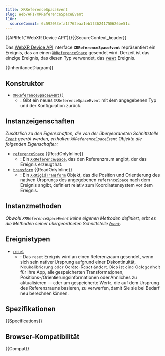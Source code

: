 ```yaml
---
title: XRReferenceSpaceEvent
slug: Web/API/XRReferenceSpaceEvent
l10n:
  sourceCommit: 6c592023efa1f762eaa1eb1f36241750626be51c
---
```


{{APIRef("WebXR Device API")}}{{SecureContext_header}}

Das [WebXR Device API](/de/docs/Web/API/WebXR_Device_API) Interface **`XRReferenceSpaceEvent`** repräsentiert ein Ereignis, das an einen [`XRReferenceSpace`](/de/docs/Web/API/XRReferenceSpace) gesendet wird. Derzeit ist das einzige Ereignis, das diesen Typ verwendet, das [`reset`](/de/docs/Web/API/XRReferenceSpace/reset_event) Ereignis.

{{InheritanceDiagram}}

## Konstruktor

- [`XRReferenceSpaceEvent()`](/de/docs/Web/API/XRReferenceSpaceEvent/XRReferenceSpaceEvent)
  - : Gibt ein neues `XRReferenceSpaceEvent` mit dem angegebenen Typ und der Konfiguration zurück.

## Instanzeigenschaften

_Zusätzlich zu den Eigenschaften, die von der übergeordneten Schnittstelle [`Event`](/de/docs/Web/API/Event) geerbt werden, enthalten `XRReferenceSpaceEvent` Objekte die folgenden Eigenschaften:_

- [`referenceSpace`](/de/docs/Web/API/XRReferenceSpaceEvent/referenceSpace) {{ReadOnlyInline}}
  - : Ein [`XRReferenceSpace`](/de/docs/Web/API/XRReferenceSpace), das den Referenzraum angibt, der das Ereignis erzeugt hat.
- [`transform`](/de/docs/Web/API/XRReferenceSpaceEvent/transform) {{ReadOnlyInline}}
  - : Ein [`XRRigidTransform`](/de/docs/Web/API/XRRigidTransform) Objekt, das die Position und Orientierung des nativen Ursprungs des angegebenen `referenceSpace` nach dem Ereignis angibt, definiert relativ zum Koordinatensystem vor dem Ereignis.

## Instanzmethoden

_Obwohl `XRReferenceSpaceEvent` keine eigenen Methoden definiert, erbt es die Methoden seiner übergeordneten Schnittstelle [`Event`](/de/docs/Web/API/Event)._

## Ereignistypen

- [`reset`](/de/docs/Web/API/XRReferenceSpace/reset_event)
  - : Das `reset` Ereignis wird an einen Referenzraum gesendet, wenn sich sein nativer Ursprung aufgrund einer Diskontinuität, Neukalibrierung oder Geräte-Reset ändert. Dies ist eine Gelegenheit für Ihre App, alle gespeicherten Transformationen, Positions-/Orientierungsinformationen oder Ähnliches zu aktualisieren — oder um gespeicherte Werte, die auf dem Ursprung des Referenzraums basieren, zu verwerfen, damit Sie sie bei Bedarf neu berechnen können.

## Spezifikationen

{{Specifications}}

## Browser-Kompatibilität

{{Compat}}
